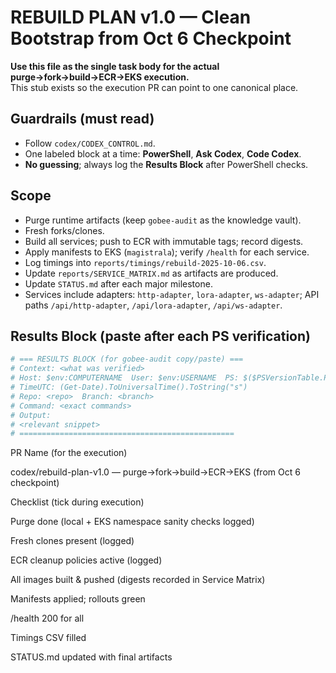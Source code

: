 # REBUILD PLAN v1.0 — Clean Bootstrap from Oct 6 Checkpoint

**Use this file as the single task body for the actual purge→fork→build→ECR→EKS execution.**  
This stub exists so the execution PR can point to one canonical place.

## Guardrails (must read)
- Follow `codex/CODEX_CONTROL.md`.
- One labeled block at a time: **PowerShell**, **Ask Codex**, **Code Codex**.
- **No guessing**; always log the **Results Block** after PowerShell checks.

## Scope
- Purge runtime artifacts (keep `gobee-audit` as the knowledge vault).
- Fresh forks/clones.
- Build all services; push to ECR with immutable tags; record digests.
- Apply manifests to EKS (`magistrala`); verify `/health` for each service.
- Log timings into `reports/timings/rebuild-2025-10-06.csv`.
- Update `reports/SERVICE_MATRIX.md` as artifacts are produced.
- Update `STATUS.md` after each major milestone.
- Services include adapters: `http-adapter`, `lora-adapter`, `ws-adapter`; API paths `/api/http-adapter`, `/api/lora-adapter`, `/api/ws-adapter`.

## Results Block (paste after each PS verification)
```powershell
# === RESULTS BLOCK (for gobee-audit copy/paste) ===
# Context: <what was verified>
# Host: $env:COMPUTERNAME  User: $env:USERNAME  PS: $($PSVersionTable.PSVersion)
# TimeUTC: (Get-Date).ToUniversalTime().ToString("s")
# Repo: <repo>  Branch: <branch>
# Command: <exact commands>
# Output:
# <relevant snippet>
# ================================================
```

PR Name (for the execution)

codex/rebuild-plan-v1.0 — purge→fork→build→ECR→EKS (from Oct 6 checkpoint)

Checklist (tick during execution)

 Purge done (local + EKS namespace sanity checks logged)

 Fresh clones present (logged)

 ECR cleanup policies active (logged)

 All images built & pushed (digests recorded in Service Matrix)

 Manifests applied; rollouts green

 /health 200 for all

 Timings CSV filled

 STATUS.md updated with final artifacts
